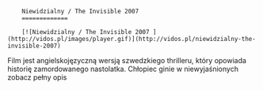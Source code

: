 
        Niewidzialny / The Invisible 2007 
        =============
        
        [![Niewidzialny / The Invisible 2007 ](http://vidos.pl/images/player.gif)](http://vidos.pl/niewidzialny-the-invisible-2007)
        
        
 Film jest angielskojęzyczną wersją szwedzkiego thrilleru, który opowiada historię zamordowanego nastolatka. Chłopiec ginie w niewyjaśnionych zobacz pełny opis
    